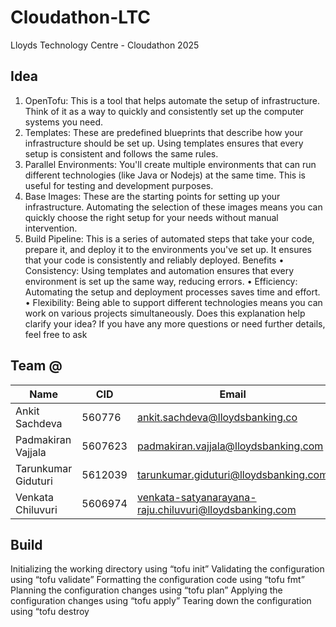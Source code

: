 # Cloudathon-LTC
Lloyds Technology Centre - Cloudathon 2025

## Idea

1. OpenTofu: This is a tool that helps automate the setup of infrastructure. Think of it as a way to quickly and consistently set up the computer systems you need.
2. Templates: These are predefined blueprints that describe how your infrastructure should be set up.
Using templates ensures that every setup is consistent and follows the same rules.
3. Parallel Environments: You'll create multiple environments that can run different technologies (like Java or Nodejs) at the same time. This is useful for testing and development purposes.
4. Base Images: These are the starting points for setting up your infrastructure. Automating the selection of these images means you can quickly choose the right setup for your needs without manual intervention.
5. Build Pipeline: This is a series of automated steps that take your code, prepare it, and deploy it to the environments you've set up. It ensures that your code is consistently and reliably deployed.
Benefits
• Consistency: Using templates and automation ensures that every environment is set up the same way, reducing errors.
• Efficiency: Automating the setup and deployment processes saves time and effort.
• Flexibility: Being able to support different technologies means you can work on various projects simultaneously.
Does this explanation help clarify your idea? If you have any more questions or need further details, feel free to ask

## Team @

| Name | CID | Email | Contact |
| -------- | ------- | -------- | ------- |
| Ankit Sachdeva | 560776 | ankit.sachdeva@lloydsbanking.co | +919780687117 |
| Padmakiran Vajjala | 5607623 | padmakiran.vajjala@lloydsbanking.com | +918106039843 |
| Tarunkumar Giduturi | 5612039 | tarunkumar.giduturi@lloydsbanking.com | +917013390766 |
| Venkata Chiluvuri | 5606974 | venkata-satyanarayana-raju.chiluvuri@lloydsbanking.com | 919705851949 |


## Build

Initializing the working directory using “tofu init”
Validating the configuration using “tofu validate”
Formatting the configuration code using “tofu fmt”
Planning the configuration changes using “tofu plan”
Applying the configuration changes using “tofu apply”
Tearing down the configuration using “tofu destroy
